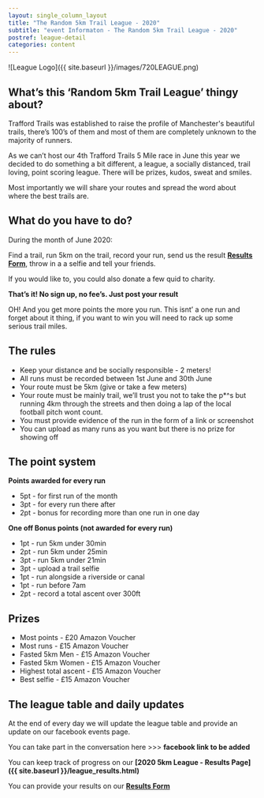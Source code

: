 ```yaml
---
layout: single_column_layout
title: "The Random 5km Trail League - 2020"
subtitle: "event Informaton - The Random 5km Trail League - 2020"
postref: league-detail
categories: content
---
```


![League Logo]({{ site.baseurl }}/images/720LEAGUE.png)

## What’s this ‘Random 5km Trail League’ thingy about?

Trafford Trails was established to raise the profile of Manchester's beautiful trails, there’s 100’s of them and most of them are completely unknown to the majority of runners.

As we can’t host our 4th Trafford Trails 5 Mile race in June this year we decided to do something a bit different, a league, a socially distanced, trail loving, point scoring league. There will be prizes, kudos, sweat and smiles.

Most importantly we will share your routes and spread the word about where the best trails are.

## What do you have to do?

During the month of June 2020:

Find a trail, run 5km on the trail, record your run, send us the result **[Results Form](https://forms.gle/qj8BkYTRqWScu5hz5)**, throw in a a selfie and tell your friends. 

If you would like to, you could also donate a few quid to charity.

**That’s it! No sign up, no fee’s. Just post your result**

OH! And you get more points the more you run. This isnt’ a one run and forget about it thing, if you want to win you will need to rack up some serious trail miles.

## The rules

* Keep your distance and be socially responsible - 2 meters!
* All runs must be recorded between 1st June and 30th June
* Your route must be 5km (give or take a few meters)
* Your route must be mainly trail, we’ll trust you not to take the p*^s but running 4km through the streets and then doing a lap of the local football pitch wont count.
* You must provide evidence of the run in the form of a link or screenshot
* You can upload as many runs as you want but there is no prize for showing off

## The point system

**Points awarded for every run**

* 5pt - for first run of the month
* 3pt - for every run there after
* 2pt - bonus for recording more than one run in one day

**One off Bonus points (not awarded for every run)**

* 1pt - run 5km under 30min
* 2pt - run 5km under 25min
* 3pt - run 5km under 21min
* 3pt - upload a trail selfie
* 1pt - run alongside a riverside or canal
* 1pt - run before 7am
* 2pt - record a total ascent over 300ft

## Prizes

* Most points - £20 Amazon Voucher
* Most runs - £15 Amazon Voucher
* Fasted 5km Men - £15 Amazon Voucher
* Fasted 5km Women - £15 Amazon Voucher
* Highest total ascent - £15 Amazon Voucher
* Best selfie - £15 Amazon Voucher

## The league table and daily updates

At the end of every day we will update the league table and provide an update on our facebook events page.

You can take part in the conversation here >>> **facebook link to be added**

You can keep track of progress on our **[2020 5km League - Results Page]({{ site.baseurl }}/league_results.html)**

You can provide your results on our **[Results Form](https://forms.gle/qj8BkYTRqWScu5hz5)**


